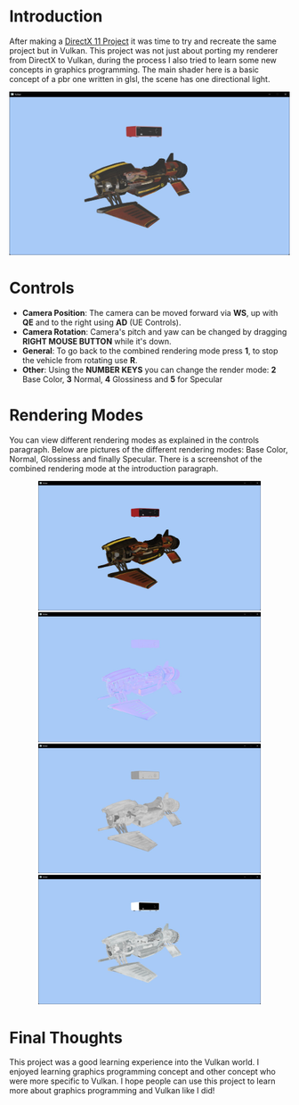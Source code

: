 # Introduction
 
After making a [DirectX 11 Project](https://github.com/Woestijnbok/DirectX-11) it was time to try and recreate the same project but in Vulkan.
This project was not just about porting my renderer from DirectX to Vulkan, during the process I also tried to learn some new concepts in graphics programming.
The main shader here is a basic concept of a pbr one written in glsl, the scene has one directional light.

<div align="center">
  <img src="https://github.com/Woestijnbok/Vulkan/blob/main/Screenshots/Combined.jpg" width="auto" height="auto">
</div>

# Controls

- **Camera Position**: The camera can be moved forward via **WS**, up with **QE** and to the right using **AD** (UE Controls).
- **Camera Rotation**: Camera's pitch and yaw can be changed by dragging **RIGHT MOUSE BUTTON** while it's down.
- **General**: To go back to the combined rendering mode press **1**, to stop the vehicle from rotating use **R**.
- **Other**: Using the **NUMBER KEYS** you can change the render mode: **2** Base Color, **3** Normal, **4** Glossiness and **5** for Specular

# Rendering Modes

You can view different rendering modes as explained in the controls paragraph.
Below are pictures of the different rendering modes: Base Color, Normal, Glossiness and finally Specular.
There is a screenshot of the combined rendering mode at the introduction paragraph.

<div align="center">
  <img src="https://github.com/Woestijnbok/Vulkan/blob/main/Screenshots/Base%20Color.jpg" width="400" height="auto">
 <img src="https://github.com/Woestijnbok/Vulkan/blob/main/Screenshots/Normal.jpg" width="400" height="auto">
</div>

<div align="center">
  <img src="https://github.com/Woestijnbok/Vulkan/blob/main/Screenshots/Glossiness.jpg" width="400" height="auto">
 <img src="https://github.com/Woestijnbok/Vulkan/blob/main/Screenshots/Specular.jpg" width="400" height="auto">
</div>

# Final Thoughts

This project was a good learning experience into the Vulkan world.
I enjoyed learning graphics programming concept and other concept who were more specific to Vulkan.
I hope people can use this project to learn more about graphics programming and Vulkan like I did!
